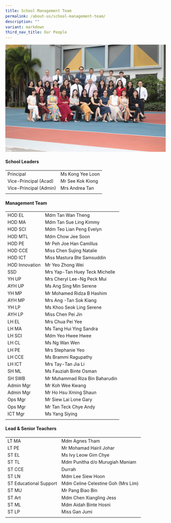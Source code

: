 ```yaml
---
title: School Management Team
permalink: /about-us/school-management-team/
description: ""
variant: markdown
third_nav_title: Our People
---
```

![](/images/Staff/key%20personnel%202023.jpg)

#### **School Leaders**

| | |
| -------- | -------- |
| Principal | Ms Kong Yee Loon |
| Vice-Principal (Acad) | Mr See Kok Kiong |
| Vice-Principal (Admin) | Mrs Andrea Tan |
| | |

#### **Management Team**
	
| | |
| -------- | -------- |
| HOD EL | Mdm Tan Wan Theng |
| HOD MA | Mdm Tan Sue Ling Kimmy |
| HOD SCI | Mdm Teo Lian Peng Evelyn |
| HOD MTL | Mdm Chow Jee Soon |
| HOD PE | Mr Peh Joe Han Camillus |
| HOD CCE | Miss Chen Sujing Natalie |
| HOD ICT | Miss Mastura Bte Samsuddin |
| HOD Innovation | Mr Yeo Zhong Wei |	
| SSD | Mrs Yap-Tan Huey Teck Michelle |	
| YH UP | Mrs Cheryl Lee-Ng Peck Mui |
| AYH UP | Ms Ang Sing Min Serene |
| YH MP | Mr Mohamed Ridza B Hashim |
| AYH MP | Mrs Ang -Tan Sok Kiang |
| YH LP | Ms Khoo Seok Ling Serene |	
| AYH LP | Miss Chen Pei Jin |	
| LH EL | Mrs Chua Pei Yee|
| LH MA | Ms Tang Hui Ying Sandra |
| LH SCI | Mdm Yeo Hwee Hwee |
| LH CL | Ms Ng Wan Wen |
| LH PE | Mrs Stephanie Yeo |
| LH CCE | Ms Brammi Ragupathy |	
| LH ICT | Mrs Tay-Tan Jia Li |	
| SH ML | Ms Fauziah Binte Osman |
| SH SWB | Mr Muhammad Riza Bin Baharudin |
| Admin Mgr | Mr Koh Wee Kwang |
| Admin Mgr | Mr Ho Hsu Xming Shaun |	
| Ops Mgr | Mr Siew Lai Lone Gary |	
| Ops Mgr  | Mr Tan Teck Chye Andy  |
| ICT Mgr  | Ms Yang Siying|
| | |


#### **Lead & Senior Teachers**
	
| | |
| -------- | -------- |
| LT MA | Mdm Agnes Tham|
| LT PE |  Mr Mohamad Hairil Johar |
| ST EL | Ms Ivy Leow Gim Chye |
| ST TL | Mdm Punitha d/o Murugiah Maniam |
| ST CCE | Durrah |
| ST LN | Mdm Lee Siew Hoon |
| ST Educational Support | Mdm Celine Celestine Goh (Mrs Lim) |
| ST MU | Mr Pang Biao Bin |
| ST Art | Mdm Chen Xiangling Jess |
| ST ML | Mdm Aidah Binte Hosni |
| ST LP | Miss Gan Jumi |
| | | 